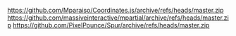 https://github.com/Mparaiso/Coordinates.js/archive/refs/heads/master.zip
https://github.com/massiveinteractive/mpartial/archive/refs/heads/master.zip
https://github.com/PixelPounce/Spur/archive/refs/heads/master.zip

